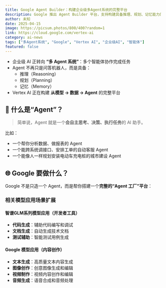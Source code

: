 ```yaml
---
title: Google Agent Builder：构建企业级多Agent系统的完整平台
description: Google 推出 Agent Builder 平台，支持构建具备推理、规划、记忆能力的多Agent系统，提供从模型到数据到Agent的全流程支持。
author: 未知
date: 2025-04-15
image: https://picsum.photos/800/400?random=1
link: https://cloud.google.com/vertex-ai
category: ai-news
tags: ["多Agent系统", "Google", "Vertex AI", "企业级AI", "智能体"]
featured: false
---
```


- 企业级 AI 正转向 **“多 Agent 系统”**：多个智能体协作完成任务
- Agent 不再只是问答机器人，而是具备：
  - 推理（Reasoning）
  - 规划（Planning）
  - 记忆（Memory）
- Vertex AI 正在构建 **从模型 → 数据 → Agent** 的完整平台

## **🧠 什么是“Agent”？**

> 简单说，Agent 就是一个**会自主思考、决策、执行任务**的 AI 助手。

比如：

- 一个帮你分析数据、做报表的 Agent
- 一个能跨系统调接口、安排工单的自动客服 Agent
- 一个能像人一样规划安装电动车充电桩的城市建设 Agent

## **🌐 Google 要做什么？**

Google 不是只造一个 Agent，而是帮你搭建一个**完整的“Agent 工厂”平台**：

### 相关模型应用场景扩展

#### 智谱GLM系列模型应用（开发者工具）
- **代码生成**：辅助代码编写和调试
- **文档生成**：自动生成技术文档
- **测试辅助**：智能测试用例生成

#### Google 模型应用（内容创作）
- **文本生成**：高质量文本内容生成
- **图像创作**：创意图像生成和编辑
- **视频制作**：视频内容创作和编辑
- **音频生成**：语音合成和音频处理